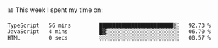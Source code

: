 📊 This week I spent my time on:
<!--START_SECTION:waka-->

```text
TypeScript   56 mins         ███████████████████████▒░   92.73 %
JavaScript   4 mins          █▓░░░░░░░░░░░░░░░░░░░░░░░   06.70 %
HTML         0 secs          ░░░░░░░░░░░░░░░░░░░░░░░░░   00.57 %
```

<!--END_SECTION:waka-->

